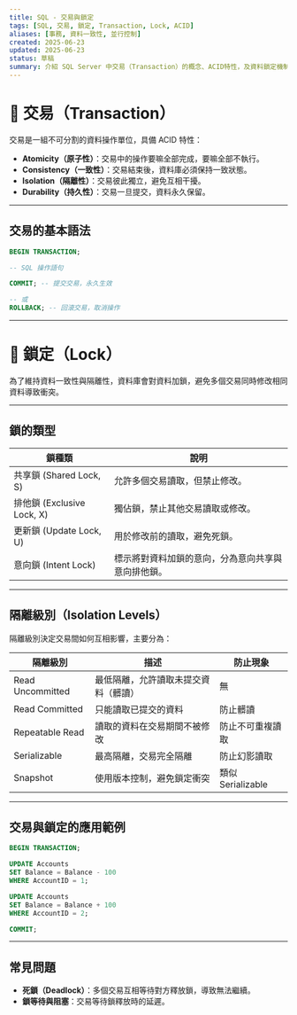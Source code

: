 ```yaml
---
title: SQL - 交易與鎖定
tags: [SQL, 交易, 鎖定, Transaction, Lock, ACID]
aliases: [事務, 資料一致性, 並行控制]
created: 2025-06-23
updated: 2025-06-23
status: 草稿
summary: 介紹 SQL Server 中交易（Transaction）的概念、ACID特性，及資料鎖定機制與隔離級別。
---
```


# 🔄 交易（Transaction）

交易是一組不可分割的資料操作單位，具備 ACID 特性：

- **Atomicity（原子性）**：交易中的操作要嘛全部完成，要嘛全部不執行。
- **Consistency（一致性）**：交易結束後，資料庫必須保持一致狀態。
- **Isolation（隔離性）**：交易彼此獨立，避免互相干擾。
- **Durability（持久性）**：交易一旦提交，資料永久保留。

---

## 交易的基本語法

```sql
BEGIN TRANSACTION;

-- SQL 操作語句

COMMIT; -- 提交交易，永久生效

-- 或
ROLLBACK; -- 回滾交易，取消操作
```

---
# 🔐 鎖定（Lock）

為了維持資料一致性與隔離性，資料庫會對資料加鎖，避免多個交易同時修改相同資料導致衝突。

---
## 鎖的類型

|鎖種類|說明|
|---|---|
|共享鎖 (Shared Lock, S)|允許多個交易讀取，但禁止修改。|
|排他鎖 (Exclusive Lock, X)|獨佔鎖，禁止其他交易讀取或修改。|
|更新鎖 (Update Lock, U)|用於修改前的讀取，避免死鎖。|
|意向鎖 (Intent Lock)|標示將對資料加鎖的意向，分為意向共享與意向排他鎖。|

---
## 隔離級別（Isolation Levels）

隔離級別決定交易間如何互相影響，主要分為：

|隔離級別|描述|防止現象|
|---|---|---|
|Read Uncommitted|最低隔離，允許讀取未提交資料（髒讀）|無|
|Read Committed|只能讀取已提交的資料|防止髒讀|
|Repeatable Read|讀取的資料在交易期間不被修改|防止不可重複讀取|
|Serializable|最高隔離，交易完全隔離|防止幻影讀取|
|Snapshot|使用版本控制，避免鎖定衝突|類似 Serializable|

---
## 交易與鎖定的應用範例


```sql
BEGIN TRANSACTION;

UPDATE Accounts
SET Balance = Balance - 100
WHERE AccountID = 1;

UPDATE Accounts
SET Balance = Balance + 100
WHERE AccountID = 2;

COMMIT;
```

---
## 常見問題

- **死鎖（Deadlock）**：多個交易互相等待對方釋放鎖，導致無法繼續。
- **鎖等待與阻塞**：交易等待鎖釋放時的延遲。
